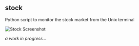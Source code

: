 stock
-----

Python script to monitor the stock market from the Unix terminal

![Stock Screenshot](http://forhadahmed.net/github/stock-screenshot.png)

*a work in progress...*
